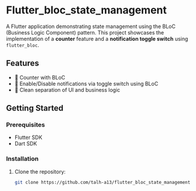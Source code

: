 # Flutter_bloc_state_management

A Flutter application demonstrating state management using the BLoC (Business Logic Component) pattern. This project showcases the implementation of a **counter** feature and a **notification toggle switch** using `flutter_bloc`.

## Features

- 🔁 Counter with BLoC
- 🔔 Enable/Disable notifications via toggle switch using BLoC
- 🧱 Clean separation of UI and business logic

## Getting Started

### Prerequisites

- Flutter SDK
- Dart SDK

### Installation

1. Clone the repository:
   ```bash
   git clone https://github.com/talh-a13/flutter_bloc_state_management.git

